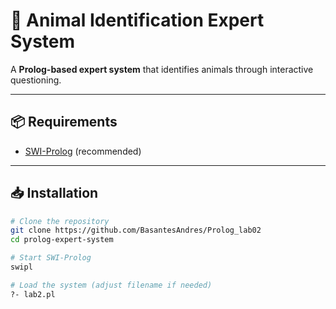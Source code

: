 # 🐾 Animal Identification Expert System

A **Prolog-based expert system** that identifies animals through interactive questioning.

---

## 📦 Requirements

- [SWI-Prolog](https://www.swi-prolog.org/) (recommended)

---

## 📥 Installation

```bash
# Clone the repository
git clone https://github.com/BasantesAndres/Prolog_lab02
cd prolog-expert-system

# Start SWI-Prolog
swipl

# Load the system (adjust filename if needed)
?- lab2.pl
